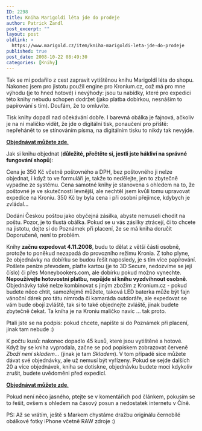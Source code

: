 ```yaml
---
ID: 2298
title: Kniha Marigoldí léta jde do prodeje
author: Patrick Zandl
post_excerpt: ""
layout: post
oldlink: >
  https://www.marigold.cz/item/kniha-marigoldi-leta-jde-do-prodeje
published: true
post_date: 2008-10-22 08:49:30
categories: [Knihy]
---
```

Tak se mi podařilo z cest zapravit vytištěnou knihu Marigoldí léta do shopu. Nakonec jsem pro jistotu použil engine pro Kronium.cz, což má pro mne výhodu (je to hned hotové) i nevýhody: jsou tu nabídky, které pro expedici této knihy nebudu schopen dodržet (jako platba dobírkou, nesnáším to papírování s tím). Doufám, že to omluvíte. 

Tisk knihy dopadl nad očekávání dobře. I barevná obálka je fajnová, ačkoliv je na ní maličko vidět, že jde o digitální tisk, ponaučení pro příště: nepřehánět to se stínováním písma, na digitálním tisku to nikdy tak nevyjde. 

<a href="http://www.kronium.cz/hodinky-kiber/kniha-marigoldi-leta/prod_86.html"><strong>Objednávat můžete zde</strong>.</a> 

Jak si knihu objednat (<strong>důležité, přečtěte si, jestli jste hákliví na správné fungování shopů</strong>):

Cena je 350 Kč včetně poštovného a DPH, bez poštovného ji nelze objednat, i když to ve formuláři je, takže to nedělejte, jen to zbytečně vypadne ze systému. Cena samotné knihy je stanovena s ohledem na to, že poštovné je ve skutečnosti levnější, ale nechtěl jsem kvůli tomu upravovat expedice na Kroniu. 350 Kč by byla cena i při osobní přejímce, kdybych je zvládal...

Dodání Českou poštou jako obyčejná zásilka, abyste nemuseli chodit na poštu. Pozor, je to tlustá obálka.  Pokud se u vás zásilky ztrácejí, či to chcete na jistotu, dejte si do Poznámek při placení, že se má kniha doručit Doporučeně, není to problém. 

Knihy <strong>začnu expedovat 4.11.2008</strong>, budu to dělat z větší části osobně, protože to poněkud nezapadá do provozního režimu Kronia. Z toho plyne, že objednávky na dobírku se budou řešit naposledy, je s tím více papírování. Pošlete peníze převodem, plaťte kartou (je to 3D Secure, nedozvíme se její číslo) či přes Moneybookers.com, ale dobírku pokud možno vynechte.<strong> Nepoužívejte hotovostní platbu, nepůjde si knihu vyzdvihnout osobně</strong>. Objednávky také nelze kombinovat s jiným zbožím z Kronium.cz - pokud budete něco chtít, samozřejmě můžete, taková LED baterka může být fajn vánoční dárek pro tátu nimroda či kamaráda outdoráře, ale expedovat se vám bude obojí zvláště, tak si to také objednejte zvláště, jinak budete zbytečně čekat. Ta kniha je na Kroniu maličko navíc ... tak proto. 


Ptali jste se na podpis: pokud chcete, napište si do Poznámek při placení, jinak tam nebude :)

K počtu kusů: nakonec dopadlo 45 kusů, které jsou vytištěné a hotové. Když by se kniha vyprodala, začne se pod popiskem zobrazovat červeně <em>Zboží není skladem...</em> (jinak je tam <em>Skladem</em>). V tom případě sice můžete dávat své objednávky, ale už nemusí být vyřízeny. Pokud se sejde dalších 20 a více objednávek, kniha se dotiskne, objednávku budete moci kdykoliv zrušit, budete uvědoměni před expedicí. 

<a href="http://www.kronium.cz/hodinky-kiber/kniha-marigoldi-leta/prod_86.html"><strong>Objednávat můžete zde</strong>.</a> 

Pokud není něco jasného, ptejte se v komentářích pod článkem, pokusím se to řešit, ovšem s ohledem na časový posun a nedostatek internetu v Číně.  

PS: Až se vrátím, ještě s Markem chystáme dražbu originálu černobílé obálkové fotky iPhone včetně RAW zdroje :)